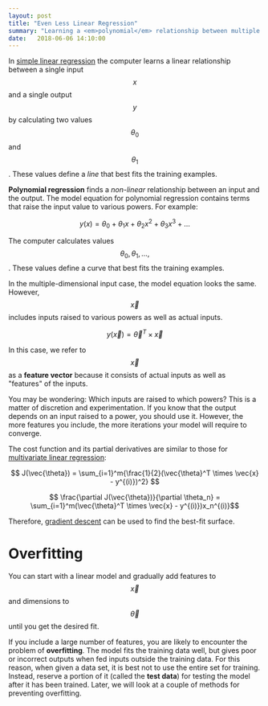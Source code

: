 ```yaml
---
layout: post
title: "Even Less Linear Regression"
summary: "Learning a <em>polynomial</em> relationship between multiple inputs and an output."
date:   2018-06-06 14:10:00
---
```


In [simple linear regression](/2018/06/01/linear-regression) the computer
learns a linear relationship between a single input $$ x $$ and a single output
$$ y $$ by calculating two values $$\theta_0$$ and $$\theta_1$$. These values
define a _line_ that best fits the training examples.

<span id="polynomial-regression">**Polynomial regression**</span> finds a
_non-linear_ relationship between an input and the output. The model equation for polynomial regression contains terms that raise the
input value to various powers. For example:

$$ y(x) = \theta_0 + \theta_1x + \theta_2x^2 + \theta_3x^3 + \dots $$

The computer calculates values $$\theta_0, \theta_1, ...,$$. These values
define a curve that best fits the training examples.

In the multiple-dimensional input case, the model equation looks the same.
However, $$ \vec{x} $$ includes inputs raised to various powers as well as
actual inputs.

$$ y(\vec{x}) = \vec{\theta}^T \times \vec{x} $$

In this case, we refer to $$ \vec{x} $$ as a **feature vector** because it
consists of actual inputs as well as "features" of the inputs.

You may be wondering: Which inputs are raised to which powers? This is a
matter of discretion and experimentation. If you know that the output depends
on an input raised to a power, you should use it. However, the more features
you include, the more iterations your model will require to converge.

The cost function and its partial derivatives are similar to those for
[multivariate linear regression](/2018/06/04/not-completely-linear-regression):

$$ J(\vec{\theta}) = \sum_{i=1}^m{\frac{1}{2}(\vec{\theta}^T \times \vec{x} - y^{(i)})^2} $$

$$ \frac{\partial J(\vec{\theta})}{\partial \theta_n} = \sum_{i=1}^m(\vec{\theta}^T \times \vec{x} - y^{(i)})x_n^{(i)}$$

Therefore, [gradient descent](/2018/06/03/gradient-descent) can be used to find
the best-fit surface.

# Overfitting

You can start with a linear model and gradually add features to $$ \vec{x} $$
and dimensions to $$ \vec{\theta} $$ until you get the desired fit.

If you include a large number of features, you are likely to encounter the
problem of **overfitting**. The model fits the training data well, but gives
poor or incorrect outputs when fed inputs outside the training data. For this
reason, when given a data set, it is best not to use the entire set for
training. Instead, reserve a portion of it (called the **test data**) for
testing the model after it has been trained. Later, we will look at a couple of
methods for preventing overfitting.
